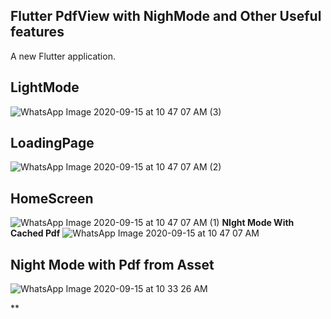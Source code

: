 ## Flutter PdfView with NighMode and Other Useful features

A new Flutter application.

## LightMode
![WhatsApp Image 2020-09-15 at 10 47 07 AM (3)](https://user-images.githubusercontent.com/66554769/93168719-30b00b80-f741-11ea-9911-866521d07c2f.jpeg)
## LoadingPage
![WhatsApp Image 2020-09-15 at 10 47 07 AM (2)](https://user-images.githubusercontent.com/66554769/93168722-31e13880-f741-11ea-92b8-cc79dd8084d6.jpeg)
## HomeScreen
![WhatsApp Image 2020-09-15 at 10 47 07 AM (1)](https://user-images.githubusercontent.com/66554769/93168727-3279cf00-f741-11ea-86ad-f61325ebeb2c.jpeg)
**NIght Mode With Cached Pdf**
![WhatsApp Image 2020-09-15 at 10 47 07 AM](https://user-images.githubusercontent.com/66554769/93168730-33aafc00-f741-11ea-81d7-580ee2b8750e.jpeg)
## **Night Mode with Pdf from Asset**
![WhatsApp Image 2020-09-15 at 10 33 26 AM](https://user-images.githubusercontent.com/66554769/93168731-34dc2900-f741-11ea-9d94-cf4025ef74a4.jpeg)




**
